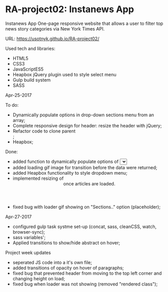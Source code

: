 # RA-project02: Instanews App

Instanews App One-page responsive website that allows a user to filter top news story categories via New York Times API. 

URL: https://usotnyk.github.io/RA-project02/

Used tech and libraries:

- HTML5 
- CSS3 
- JavaScriptES5 
- Heapbox jQuery plugin used to style select menu 
- Gulp build system 
- SASS


Apr-25-2017

To do:

 - Dynamically populate options in drop-down sections menu from an array;
 - Complete responsive design for header: resize the header with jQuery;
 - Refactor code to clone parent <div>;
 - Heapbox;

Done:

 - added function to dynamically populate options of <select> on page load;
 - added loading gif image for transition before the data were returned;
 - added Heapbox functionality to style dropdown menu;
 - implemented resizing of <header> once articles are loaded.
 - fixed bug with loader gif showing on "Sections.." option (placeholder);


  Apr-27-2017

  - configured gulp task systme set-up (concat, sass, cleanCSS, watch, browser-sync);
  - sass variables';
  - Applied transitions to show/hide abstract on hover;

  Project week updates

  - seperated JS code into a it's own file;
  - added transitions of opacity on hover of paragraphs;
  - fixed bug that prevented header from moving to the top left corner and changing height on load;
  - fixed bug when loader was not showing (removed "rendered class");

